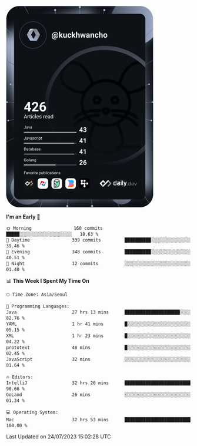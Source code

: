 <a href="https://app.daily.dev/kuckhwancho"><img src="https://github.com/kuckjwi0928/kuckjwi0928/blob/master/devcard.svg" width="400" alt="Kuckjwi Devcard"/></a>

<!--START_SECTION:waka-->
**I'm an Early 🐤** 

```text
🌞 Morning                160 commits         █████░░░░░░░░░░░░░░░░░░░░   18.63 % 
🌆 Daytime                339 commits         ██████████░░░░░░░░░░░░░░░   39.46 % 
🌃 Evening                348 commits         ██████████░░░░░░░░░░░░░░░   40.51 % 
🌙 Night                  12 commits          ░░░░░░░░░░░░░░░░░░░░░░░░░   01.40 % 
```


📊 **This Week I Spent My Time On** 

```text
🕑︎ Time Zone: Asia/Seoul

💬 Programming Languages: 
Java                     27 hrs 13 mins      █████████████████████░░░░   82.76 % 
YAML                     1 hr 41 mins        █░░░░░░░░░░░░░░░░░░░░░░░░   05.15 % 
XML                      1 hr 23 mins        █░░░░░░░░░░░░░░░░░░░░░░░░   04.22 % 
prototext                48 mins             █░░░░░░░░░░░░░░░░░░░░░░░░   02.45 % 
JavaScript               32 mins             ░░░░░░░░░░░░░░░░░░░░░░░░░   01.64 % 

🔥 Editors: 
IntelliJ                 32 hrs 26 mins      █████████████████████████   98.66 % 
GoLand                   26 mins             ░░░░░░░░░░░░░░░░░░░░░░░░░   01.34 % 

💻 Operating System: 
Mac                      32 hrs 53 mins      █████████████████████████   100.00 % 
```


 Last Updated on 24/07/2023 15:02:28 UTC
<!--END_SECTION:waka-->
